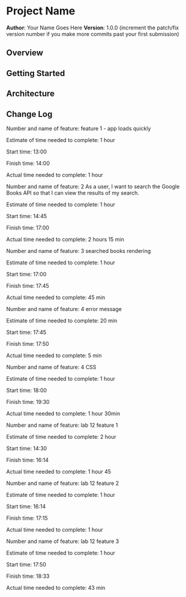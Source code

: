 # Project Name

**Author**: Your Name Goes Here
**Version**: 1.0.0 (increment the patch/fix version number if you make more commits past your first submission)

## Overview
<!-- Provide a high level overview of what this application is and why you are building it, beyond the fact that it's an assignment for a Code 301 class. (i.e. What's your problem domain?) -->

## Getting Started
<!-- What are the steps that a user must take in order to build this app on their own machine and get it running? -->

## Architecture
<!-- Provide a detailed description of the application design. What technologies (languages, libraries, etc) you're using, and any other relevant design information. -->

## Change Log
<!-- Use this area to document the iterative changes made to your application as each feature is successfully implemented. Use time stamps. Here's an examples:

09-21-2020 13:02 - Heroku Hosted Server at https://srda-booklist.herokuapp.com/
09-21-2020 17:45 - Books searchable and book list rendering
09-21-2020 19:33 - Css complete for day 1
09-22-2020 18:33 - Features through card three on the trello complete

## Credits and Collaborations
Sara and Dom worked on this together, we got help from Skyler, christopher and kevin, and flexbox tips and tricks - https://css-tricks.com/snippets/css/a-guide-to-flexbox/
-->

Number and name of feature: feature 1 - app loads quickly

Estimate of time needed to complete: 1 hour

Start time: 13:00

Finish time: 14:00

Actual time needed to complete: 1 hour



Number and name of feature: 2 As a user, I want to search the Google Books API so that I can view the results of my search.

Estimate of time needed to complete: 1 hour

Start time: 14:45

Finish time: 17:00

Actual time needed to complete: 2 hours 15 min



Number and name of feature: 3 searched books rendering

Estimate of time needed to complete: 1 hour

Start time: 17:00

Finish time: 17:45

Actual time needed to complete: 45 min



Number and name of feature: 4 error message

Estimate of time needed to complete: 20 min

Start time: 17:45

Finish time: 17:50

Actual time needed to complete: 5 min



Number and name of feature: 4 CSS

Estimate of time needed to complete: 1 hour

Start time: 18:00

Finish time: 19:30

Actual time needed to complete: 1 hour 30min




Number and name of feature: lab 12 feature 1 

Estimate of time needed to complete: 2 hour

Start time: 14:30

Finish time: 16:14

Actual time needed to complete: 1 hour 45



Number and name of feature: lab 12 feature 2 

Estimate of time needed to complete: 1 hour

Start time: 16:14

Finish time: 17:15

Actual time needed to complete: 1 hour


Number and name of feature: lab 12 feature 3 

Estimate of time needed to complete: 1 hour

Start time: 17:50

Finish time: 18:33

Actual time needed to complete: 43 min
